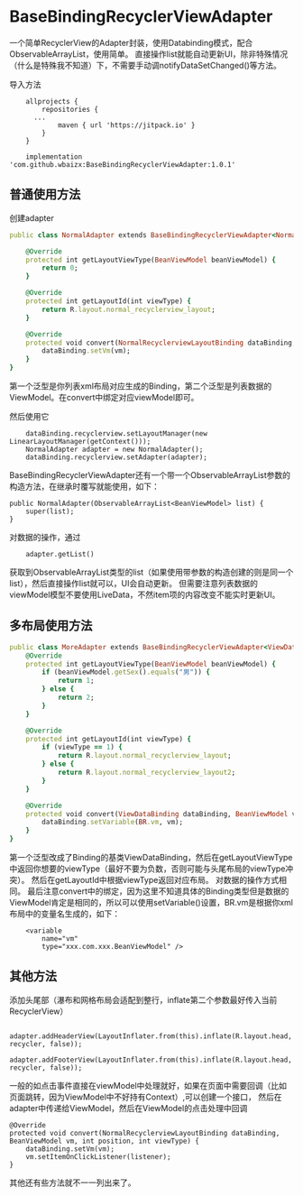 # BaseBindingRecyclerViewAdapter


 一个简单RecyclerView的Adapter封装，使用Databinding模式，配合ObservableArrayList，使用简单。
 直接操作list就能自动更新UI，除非特殊情况（什么是特殊我不知道）下，不需要手动调notifyDataSetChanged()等方法。


 导入方法

        allprojects {
            repositories {
		  ...
                maven { url 'https://jitpack.io' }
            }
        }

        implementation 'com.github.wbaizx:BaseBindingRecyclerViewAdapter:1.0.1'


## 普通使用方法

 创建adapter

```ruby
public class NormalAdapter extends BaseBindingRecyclerViewAdapter<NormalRecyclerviewLayoutBinding, BeanViewModel> {

    @Override
    protected int getLayoutViewType(BeanViewModel beanViewModel) {
        return 0;
    }

    @Override
    protected int getLayoutId(int viewType) {
        return R.layout.normal_recyclerview_layout;
    }

    @Override
    protected void convert(NormalRecyclerviewLayoutBinding dataBinding, BeanViewModel vm, int position, int viewType) {
        dataBinding.setVm(vm);
    }
}

```
 第一个泛型是你列表xml布局对应生成的Binding，第二个泛型是列表数据的ViewModel。在convert中绑定对应viewModel即可。

 然后使用它

        dataBinding.recyclerview.setLayoutManager(new LinearLayoutManager(getContext()));
        NormalAdapter adapter = new NormalAdapter();
        dataBinding.recyclerview.setAdapter(adapter);

 BaseBindingRecyclerViewAdapter还有一个带一个ObservableArrayList参数的构造方法，在继承时覆写就能使用，如下：

    public NormalAdapter(ObservableArrayList<BeanViewModel> list) {
        super(list);
    }

 对数据的操作，通过

        adapter.getList()

 获取到ObservableArrayList类型的list（如果使用带参数的构造创建的则是同一个list），然后直接操作list就可以，UI会自动更新。
 但需要注意列表数据的viewModel模型不要使用LiveData，不然item项的内容改变不能实时更新UI。

## 多布局使用方法

```ruby
public class MoreAdapter extends BaseBindingRecyclerViewAdapter<ViewDataBinding, BeanViewModel> {
    @Override
    protected int getLayoutViewType(BeanViewModel beanViewModel) {
        if (beanViewModel.getSex().equals("男")) {
            return 1;
        } else {
            return 2;
        }
    }

    @Override
    protected int getLayoutId(int viewType) {
        if (viewType == 1) {
            return R.layout.normal_recyclerview_layout;
        } else {
            return R.layout.normal_recyclerview_layout2;
        }
    }

    @Override
    protected void convert(ViewDataBinding dataBinding, BeanViewModel vm, int position, int viewType) {
        dataBinding.setVariable(BR.vm, vm);
    }
}

```

 第一个泛型改成了Binding的基类ViewDataBinding，然后在getLayoutViewType中返回你想要的viewType（最好不要为负数，否则可能与头尾布局的viewType冲突）。
 然后在getLayoutId中根据viewType返回对应布局。
 对数据的操作方式相同。
 最后注意convert中的绑定，因为这里不知道具体的Binding类型但是数据的ViewModel肯定是相同的，所以可以使用setVariable()设置，BR.vm是根据你xml布局中的变量名生成的，如下：

        <variable
            name="vm"
            type="xxx.com.xxx.BeanViewModel" />



## 其他方法

 添加头尾部（瀑布和网格布局会适配到整行，inflate第二个参数最好传入当前RecyclerView）

        adapter.addHeaderView(LayoutInflater.from(this).inflate(R.layout.head, recycler, false));
        adapter.addFooterView(LayoutInflater.from(this).inflate(R.layout.head, recycler, false));

 一般的如点击事件直接在viewModel中处理就好，如果在页面中需要回调（比如页面跳转，因为ViewModel中不好持有Context）,可以创建一个接口，
 然后在adapter中传递给ViewModel，然后在ViewModel的点击处理中回调

    @Override
    protected void convert(NormalRecyclerviewLayoutBinding dataBinding, BeanViewModel vm, int position, int viewType) {
        dataBinding.setVm(vm);
        vm.setItemOnClickListener(listener);
    }

 其他还有些方法就不一一列出来了。
